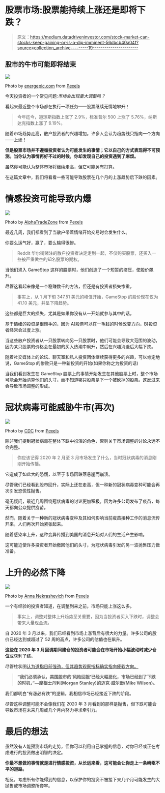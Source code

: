 # 股票市场:股票能持续上涨还是即将下跌？

> 原文：<https://medium.datadriveninvestor.com/stock-market-can-stocks-keep-gaining-or-is-a-dip-imminent-56dbcb40a04f?source=collection_archive---------19----------------------->

## 股市的牛市可能即将结束

![](img/023db5cc69eb71840dd6c8e3e1c03092.png)

Photo by [energepic.com](https://www.pexels.com/@energepic-com-27411?utm_content=attributionCopyText&utm_medium=referral&utm_source=pexels) from [Pexels](https://www.pexels.com/photo/blue-and-yellow-graph-on-stock-market-monitor-159888/?utm_content=attributionCopyText&utm_medium=referral&utm_source=pexels)

今天投资者的一个常见问题:*市场会出现重大调整吗？*

看起来最近整个市场都在执行一项任务——股票继续无情地攀升！

> 今年迄今，道琼斯指数上涨了 2.9%，标准普尔 500 上涨了 5.76%，纳斯达克指数上涨了 9.19%。

随着市场趋势走高，散户投资者的兴趣增加，许多人会认为趋势线只指向一个方向——上涨！

**但是股票市场并不遵循投资者认为可能发生的事情；它以自己的方式表现得不可预测。当你认为事情再好不过的时候，你却发现自己的投资遇到了麻烦。**

虽然你可能认为整体市场将继续走高，但它可能另有打算。

在这篇文章中，我们将看看一些可能导致股票在几个月的上涨趋势后下跌的因素。

# 情感投资可能导致内爆

![](img/df97aa9a74c7506d8990ba29e039a8ab.png)

Photo by [AlphaTradeZone](https://www.pexels.com/@alphatradezone?utm_content=attributionCopyText&utm_medium=referral&utm_source=pexels) from [Pexels](https://www.pexels.com/photo/man-people-woman-laptop-5833244/?utm_content=attributionCopyText&utm_medium=referral&utm_source=pexels)

最近几周，我们都看到了当散户带着情绪开始交易时会发生什么。

你要么运气好，赢了，要么输得很惨。

> Reddit 华尔街赌注的散户投资者决定走到一起，不仅购买股票，还买入一些被严重做空的知名股票的期权。

当他们涌入 GameStop 这样的股票时，他们创造了一个短暂的挤压，使股价飙升。

尽管这看起来像是一个稳赚数千的方法，但还是有投资者损失惨重。

> 事实上，从 1 月下旬 347.51 美元的峰值开始，GameStop 的股价现在仅为 41.10 美元，并呈下降趋势。

这些都是巨大的损失，尤其是如果你没有从一开始就参与其中的话。

基于情绪的投资是很棘手的，因为 A)股票可以在一毛钱的时候改变方向，B)投资者经常会过度上涨。

当这些散户投资者从一只股票转向另一只股票时，他们可能会导致大范围的波动，因为某只股票的价格会在最初的买入热潮中飙升，然后在兴趣消退后大幅下跌。

随着社交媒体上的论坛、聊天室和私人投资团体继续获得更多的兴趣，可以肯定地说，GameStop 的惨败只是一种新投资的开始(如果你称之为投资的话)

当我们看到发生在 GameStop 股票上的事情开始发生在其他股票上时，整个市场可能会开始清算他们的头寸，而不知道哪只股票是下一个被砍掉的股票。这反过来会导致市场调整的形成。

# **冠状病毒可能威胁牛市(再次)**

![](img/f9dc5847cf6265d0037708c340eae706.png)

Photo by [CDC](https://www.pexels.com/@cdc-library?utm_content=attributionCopyText&utm_medium=referral&utm_source=pexels) from [Pexels](https://www.pexels.com/photo/white-red-and-blue-flower-petals-3993212/?utm_content=attributionCopyText&utm_medium=referral&utm_source=pexels)

除非我们提到冠状病毒在整体下跌中扮演的角色，否则关于市场调整的讨论永远不会完整。

> 你应该记得 2020 年 2 月至 3 月市场发生了什么，当时冠状病毒的消息刚刚开始传播。

它造成了如此大的恐慌，以至于市场因跌落悬崖而崩溃。

尽管我们已经看到股市回升，实际上还在走高，但一种新的冠状病毒变种可能会再次引发恐慌性抛售。

毫无疑问，最近几周围绕冠状病毒的讨论更加积极，因为许多公司发布了疫苗，每天都向公众提供疫苗。

然而，随着关于一种新的冠状病毒变种及其如何影响当前疫苗接种工作的消息流传开来，人们再次开始紧张起来。

随着感染率上升，这种变异传播到美国的消息开始对人们的生活产生影响。

这可能迫使许多投资者开始撤回他们的头寸，为冠状病毒引发的另一波抛售压力做准备。

# **上升的必然下降**

![](img/bfed7ef3635eb7e1452f2b9c38643b26.png)

Photo by [Anna Nekrashevich](https://www.pexels.com/@anna-nekrashevich?utm_content=attributionCopyText&utm_medium=referral&utm_source=pexels) from [Pexels](https://www.pexels.com/photo/businessman-internet-luck-business-6801651/?utm_content=attributionCopyText&utm_medium=referral&utm_source=pexels)

一个有经验的投资者知道，在调整到来之前，市场只能上涨这么多。

> 事实上，调整对整体上升趋势至关重要，因为当投资者买入下跌时，调整会带来大量现金流。

自 2020 年 3 月以来，我们已经看到市场上涨背后有很大的力量。许多公司的股价已经达到或超过了 52 周的高点，许多公司的估值也在飙升。

**这些在 2020 年 3 月回调期间建仓的投资者可能会在市场开始小幅波动时减少仓位**或获利了结。

尽管柱状图[认为道指目前强劲，但其趋势观察指标确实指向疲软方向。](https://www.barchart.com/stocks/quotes/$DOWI/opinion)

> **“我们必须承认，美国股市的‘风险回报’已经大幅恶化，市场已经到了下跌的时机，”—摩根士丹利(Morgan Stanley)的迈克·威尔逊(Mike Wilson)。**

我们都明白“有涨必有跌”的逻辑，我相信市场已经接近下跌的阶段。

尽管这种调整可能不会像我们在 2020 年 3 月看到的那样是抛售，但下跌可能会导致市场在未来几周或几个月内努力寻求牵引力。

# 最后的想法

虽然没有人能预测市场的走势，但你可以利用自己掌握的信息，对你已经或正在考虑进行的投资做出明智的决定。

**你最不想做的事情就是进行情感投资，从长远来看，这可能会让你走上一条崎岖不平的道路。**

相反，考虑所有你能得到的信息，以保护你的投资不被接下来几个月可能发生的大抛售或市场调整所套牢。